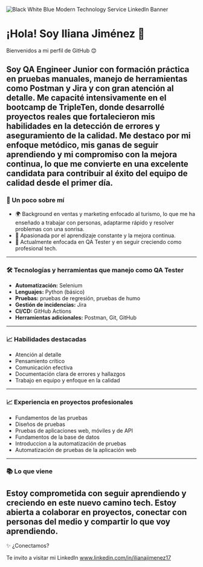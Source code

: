 
![Black White Blue Modern Technology Service LinkedIn Banner](https://github.com/user-attachments/assets/c20ce319-ebe5-4c4e-9202-1af0d06cc5a5)



# ¡Hola! Soy Iliana Jiménez 👋

Bienvenidos a mi perfil de GitHub 😊

Soy QA Engineer Junior con formación práctica en pruebas manuales, manejo de herramientas como Postman y Jira y con gran atención al detalle. Me capacité intensivamente en el bootcamp de TripleTen, donde desarrollé proyectos reales que fortalecieron mis habilidades en la detección de errores y aseguramiento de la calidad. Me destaco por mi enfoque metódico, mis ganas de seguir aprendiendo y mi compromiso con la mejora continua, lo que me convierte en una excelente candidata para contribuir al éxito del equipo de calidad desde el primer día.
-------------------------------------------------------------------------------------------------------------------------------------------------------

### 🚀 Un poco sobre mí

- 🌍 Background en ventas y marketing enfocado al turismo, lo que me ha enseñado a trabajar con personas, adaptarme rápido y resolver problemas con una sonrisa.
- 🧠 Apasionada por el aprendizaje constante y la mejora continua.
- 🎯 Actualmente enfocada en QA Tester y en seguir creciendo como profesional tech.
-------------------------------------------------------------------------------------------------------------------------------------------------------

### 🛠️ Tecnologías y herramientas que manejo como QA Tester

- **Automatización:** Selenium
- **Lenguajes:** Python (básico)
- **Pruebas:** pruebas de regresión, pruebas de humo
- **Gestión de incidencias:** Jira
- **CI/CD:** GitHub Actions
- **Herramientas adicionales:** Postman, Git, GitHub
-------------------------------------------------------------------------------------------------------------------------------------------------------

### 📈 Habilidades destacadas

- Atención al detalle
- Pensamiento crítico
- Comunicación efectiva
- Documentación clara de errores y hallazgos
- Trabajo en equipo y enfoque en la calidad
-------------------------------------------------------------------------------------------------------------------------------------------------------

### 📈 Experiencia en proyectos profesionales

- Fundamentos de las pruebas
- Diseños de pruebas
- Pruebas de aplicaciones web, móviles y de API
- Fundamentos de la base de datos
- Introduccion a la automatización de pruebas
- Automatización de pruebas de la aplicación web
-------------------------------------------------------------------------------------------------------------------------------------------------------

### 📚 Lo que viene

Estoy comprometida con seguir aprendiendo y creciendo en este nuevo camino tech. Estoy abierta a colaborar en proyectos, conectar con personas del medio y compartir lo que voy aprendiendo.
-------------------------------------------------------------------------------------------------------------------------------------------------------

✨ ¿Conectamos?

Te invito a visitar mi LinkedIn 
www.linkedin.com/in/ilianajimenez17


